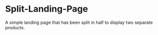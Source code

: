 # Split-Landing-Page
A simple landing page that has been split in half to display two separate products.
